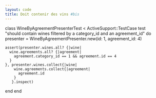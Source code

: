 ```yaml
---
layout: code
title: Doit contenir des vins #bis
---
```


class WineByAgreementPresenterTest < ActiveSupport::TestCase
  test "should contain wines filtered by a category_id and an agreement_id" do
    presenter = WineByAgreementPresenter.new(id: 1, agreement_id: 4)

    assert(presenter.wines.all? {|wine| 
      wine.agreements.all? {|agreement| 
        agreement.category_id == 1 && agreement.id == 4
      }
    }, presenter.wines.collect{|wine| 
        wine.agreements.collect{|agreement| 
          agreement.id
        }
       }.inspect)
  end
end